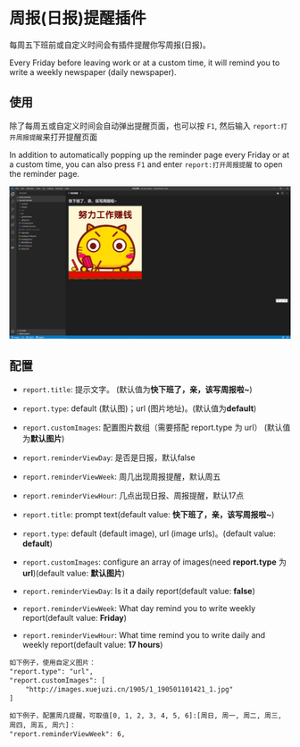 # 周报(日报)提醒插件

每周五下班前或自定义时间会有插件提醒你写周报(日报)。

Every Friday before leaving work or at a custom time, it will remind you to write a weekly newspaper (daily newspaper).

## 使用

除了每周五或自定义时间会自动弹出提醒页面，也可以按 `F1`, 然后输入 `report:打开周报提醒`来打开提醒页面

In addition to automatically popping up the reminder page every Friday or at a custom time, you can also press `F1` and enter `report:打开周报提醒` to open the reminder page.

![usage](images/usage.png)

## 配置

- `report.title`: 提示文字。 (默认值为**快下班了，亲，该写周报啦~**)
- `report.type`: default (默认图)；url (图片地址)。(默认值为**default**)
- `report.customImages`: 配置图片数组（需要搭配 report.type 为 url） (默认值为**默认图片**)
- `report.reminderViewDay`: 是否是日报，默认false
- `report.reminderViewWeek`: 周几出现周报提醒，默认周五
- `report.reminderViewHour`: 几点出现日报、周报提醒，默认17点

- `report.title`: prompt text(default value: **快下班了，亲，该写周报啦~**)
- `report.type`: default (default image), url (image urls)。(default value: **default**)
- `report.customImages`: configure an array of images(need **report.type** 为 **url**)(default value: **默认图片**)
- `report.reminderViewDay`: Is it a daily report(default value: **false**)
- `report.reminderViewWeek`: What day remind you to write weekly report(default value: **Friday**)
- `report.reminderViewHour`: What time remind you to write daily and weekly report(default value: **17 hours**)

```
如下例子，使用自定义图片：
"report.type": "url",
"report.customImages": [
    "http://images.xuejuzi.cn/1905/1_190501101421_1.jpg"
]
```
```
如下例子，配置周几提醒，可取值[0, 1, 2, 3, 4, 5, 6]:[周日, 周一, 周二, 周三, 周四, 周五, 周六]：
"report.reminderViewWeek": 6,
```
